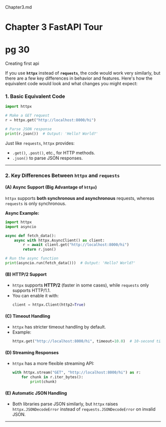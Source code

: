 Chapter3.md

# Chapter 3 FastAPI Tour
# pg 30

Creating first api 

If you use **`httpx`** instead of **`requests`**, the code would work very similarly, but there are a few key differences in behavior and features. Here's how the equivalent code would look and what changes you might expect:

### **1. Basic Equivalent Code**
```python
import httpx

# Make a GET request
r = httpx.get("http://localhost:8000/hi")

# Parse JSON response
print(r.json())  # Output: 'Hello? World?'
```
Just like `requests`, `httpx` provides:
- `.get()`, `.post()`, etc., for HTTP methods.
- `.json()` to parse JSON responses.

---

### **2. Key Differences Between `httpx` and `requests`**
#### **(A) Async Support (Big Advantage of `httpx`)**
`httpx` supports **both synchronous and asynchronous** requests, whereas `requests` is only synchronous.

**Async Example:**
```python
import httpx
import asyncio

async def fetch_data():
    async with httpx.AsyncClient() as client:
        r = await client.get("http://localhost:8000/hi")
        return r.json()

# Run the async function
print(asyncio.run(fetch_data()))  # Output: 'Hello? World?'
```

#### **(B) HTTP/2 Support**
- `httpx` supports **HTTP/2** (faster in some cases), while `requests` only supports HTTP/1.1.
- You can enable it with:
  ```python
  client = httpx.Client(http2=True)
  ```

#### **(C) Timeout Handling**
- `httpx` has stricter timeout handling by default.
- Example:
  ```python
  httpx.get("http://localhost:8000/hi", timeout=10.0)  # 10-second timeout
  ```

#### **(D) Streaming Responses**
- `httpx` has a more flexible streaming API:
  ```python
  with httpx.stream("GET", "http://localhost:8000/hi") as r:
      for chunk in r.iter_bytes():
          print(chunk)
  ```

#### **(E) Automatic JSON Handling**
- Both libraries parse JSON similarly, but `httpx` raises `httpx.JSONDecodeError` instead of `requests.JSONDecodeError` on invalid JSON.

---



